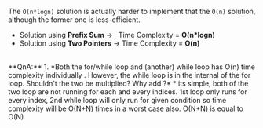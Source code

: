 The `O(n*logn)` solution is actually harder to implement that the `O(n)` solution, although the former one is less-efficient.
​
* Solution using **Prefix Sum** ->   Time Complexity = **O(n*logn)**
* Solution using **Two Pointers**  ->  Time Complexity = **O(n)**
<br>
**QnA:**
1. *Both the for/while loop and (another) while loop has O(n) time complexity individually . However, the while loop is in the internal of the for loop. Shouldn't the two be multiplied?
Why add ?*
* its simple, both of the two loop are not running for each and every indices. 1st loop only runs for every index, 2nd while loop will only run for given condition so time complexity will be O(N+N) times in a worst case also. O(N+N) is equal to O(N)